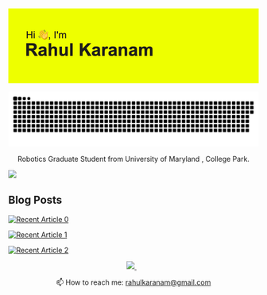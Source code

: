 ### 
![](https://github.com/karanamrahul/karanamrahul/blob/main/header.png)


![github contribution grid snake animation](https://github.com/karanamrahul/karanamrahul/blob/main/github-contribution-grid-snake.svg)
<p align='center'>
  Robotics Graduate Student from University of Maryland , College Park.
 </p>
 <img height="180em" src="https://github-readme-stats.vercel.app/api?username=karanamrahul&show_icons=true&hide_border=true&&count_private=true&include_all_commits=true" />



## Blog Posts
<a target="_blank" href="https://github-readme-medium-recent-article.vercel.app/medium/@rahulkaranam777/0"><img src="https://github-readme-medium-recent-article.vercel.app/medium/@rahulkaranam777/0" alt="Recent Article 0"> 

<a target="_blank" href="https://github-readme-medium-recent-article.vercel.app/medium/@rahulkaranam777/1"><img src="https://github-readme-medium-recent-article.vercel.app/medium/@rahulkaranam777/1" alt="Recent Article 1"> 
  
<a target="_blank" href="https://github-readme-medium-recent-article.vercel.app/medium/@rahulkaranam777/2"><img src="https://github-readme-medium-recent-article.vercel.app/medium/@rahulkaranam777/2" alt="Recent Article 2"> 
 
 <p align='center'>
  
  
  <a href="https://www.linkedin.com/in/rahulkaranam/">
    <img src="https://img.shields.io/badge/linkedin-%230077B5.svg?&style=for-the-badge&logo=linkedin&logoColor=white" />
  </a>&nbsp;&nbsp;
   
   
 <p align='center'>
  📫 How to reach me: <a href='mailto:rahulkaranam@gmail.com'>rahulkaranam@gmail.com</a>
</p>
<p align='center'>
<!--
**karanamrahul/karanamrahul** is a ✨ _special_ ✨ repository because its `README.md` (this file) appears on your GitHub profile.


##


Here are some ideas to get you started:

- 🔭 I’m currently working on ...
- 🌱 I’m currently learning ...
- 👯 I’m looking to collaborate on ...
- 🤔 I’m looking for help with ...
- 💬 Ask me about ...
- 📫 How to reach me: ...
- 😄 Pronouns: ...
- ⚡ Fun fact: ...
-->
